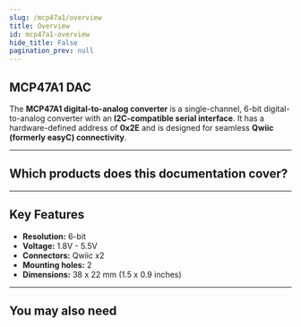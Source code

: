 ```yaml
---
slug: /mcp47a1/overview
title: Overview
id: mcp47a1-overview 
hide_title: False
pagination_prev: null
---
```


## MCP47A1 DAC

The **MCP47A1 digital-to-analog converter** is a single-channel, 6-bit digital-to-analog converter with an **I2C-compatible serial interface**. It has a hardware-defined address of **0x2E** and is designed for seamless **Qwiic (formerly easyC) connectivity**.

<CenteredImage src="/img/mcp47a1/333052.jpg" alt="MCP47A1 DAC" caption="MCP47A1 DAC" />

---

## Which products does this documentation cover?

<QuickLink 
  title="DAC 6-bit 1-channel MCP47A1 breakout" 
  description="333052"
  url="https://soldered.com/product/dac-6-bit-1-channel-mcp47a1-breakout/"
  image="/img/mcp47a1/333052.jpg"
/>

---

## Key Features

- **Resolution:** 6-bit
- **Voltage:** 1.8V - 5.5V
- **Connectors:** Qwiic x2
- **Mounting holes:** 2
- **Dimensions:** 38 x 22 mm (1.5 x 0.9 inches)

---

## You may also need

<QuickLink 
  title="Qwiic cable" 
  description="Qwiic (formerly easyC) compatible cables with connectors on both ends, available in various lengths."
  url="https://soldered.com/product/easyc-cable/"
  image="/img/333311.webp" 
/>